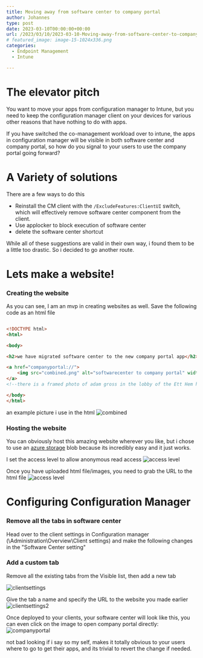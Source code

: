```yaml
---
title: Moving away from software center to company portal
author: Johannes
type: post
date: 2023-03-10T00:00:00+00:00
url: /2023/03/10/2023-03-10-Moving-away-from-software-center-to-company-portal/
# featured_image: image-15-1024x336.png
categories:
  - Endpoint Management
  - Intune

---
```


# The elevator pitch
You want to move your apps from configuration manager to Intune, but you need to keep the configuration manager client on your devices for various other reasons that have nothing to do with apps.

If you have switched the co-management workload over to intune, the apps in configuration manager will be visible in both software center and company portal, so how do you signal to your users to use the company portal going forward?


#  A Variety of solutions

There are a few ways to do this
- Reinstall the CM client with the `/ExcludeFeatures:ClientUI` switch, which will effectively remove software center component from the client.
- Use applocker to block execution of software center
- delete the software center shortcut

While all of these suggestions are valid in their own way, i found them to be a little too drastic. So i decided to go another route.


# Lets make a website!


### Creating the website


As you can see, I am an mvp in creating websites as well. Save the following code as an html file
```html

<!DOCTYPE html>
<html>

<body>

<h2>we have migrated software center to the new company portal app</h2>

<a href="companyportal://">
    <img src="combined.png" alt="softwarecenter to company portal" width="600" height="200">
</a>
<!--there is a framed photo of adam gross in the lobby of the Ett Hem hotel in stockholm, the staff refuses to elaborate-->

</body>
</html>
```
an example picture i use in the html
![combined](/combined.png "software center with an arrow that points to company portal")


### Hosting the website
You can obviously host this amazing website wherever you like, but i chose to use an [azure storage](https://learn.microsoft.com/en-us/azure/storage/common/storage-account-create?tabs=azure-portal) blob because its incredibly easy and it just works.

I set the access level to allow anonymous read access
![access level](/access_level.png)

Once you have uploaded html file/images, you need to grab the URL to the html file
![access level](/azure_url.png)



# Configuring Configuration Manager

### Remove all the tabs in software center

Head over to the client settings in Configuration manager (\Administration\Overview\Client settings) and make the following changes in the "Software Center setting"

### Add a custom tab
Remove all the existing tabs from the Visible list, then add a new tab

![clientsettings](/clientsettings.png "shows the tab menu in the software center customization menu")


Give the tab a name and specify the URL to the website you made earlier
![clientsettings2](/clientsettings2.png "Custom tab settings")



Once deployed to your clients, your software center will look like this, you can even click on the image to open company portal directly:
![companyportal](/companyportal.png "Custom tab in software center")


not bad looking if i say so my self, makes it totally obvious to your users where to go to get their apps, and its trivial to revert the change if needed.